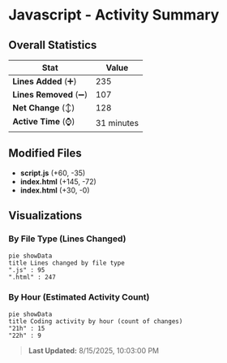 # Javascript - Activity Summary 

## Overall Statistics

| Stat                   | Value                                                             |
| ---------------------- | ----------------------------------------------------------------- |
| **Lines Added** (➕)   | 235                                          |
| **Lines Removed** (➖) | 107                                        |
| **Net Change** (↕)    | 128                |
| **Active Time** (⌚)   | 31 minutes |


## Modified Files
- **script.js** (+60, -35)
- **index.html** (+145, -72)
- **index.html** (+30, -0)

## Visualizations

### By File Type (Lines Changed)

```mermaid
pie showData
title Lines changed by file type
".js" : 95
".html" : 247
```

### By Hour (Estimated Activity Count)

```mermaid
pie showData
title Coding activity by hour (count of changes)
"21h" : 15
"22h" : 9
```


> **Last Updated:** 8/15/2025, 10:03:00 PM
